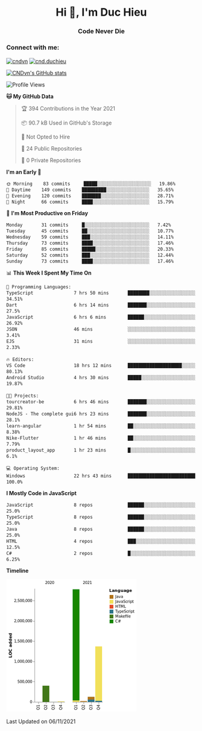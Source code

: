 <h1 align="center">Hi 👋, I'm Duc Hieu</h1>
<h3 align="center">Code Never Die</h3>

<h3 align="left">Connect with me:</h3>
<p align="left">
<a href="https://linkedin.com/in/cndvn" target="blank"><img align="center" src="https://img.shields.io/badge/LinkedIn-0077B5?style=for-the-badge&logo=linkedin&logoColor=white" alt="cndvn"/></a>
<a href="https://fb.com/cnd.duchieu" target="blank"><img align="center" src="https://img.shields.io/badge/Facebook-1877F2?style=for-the-badge&logo=facebook&logoColor=white" alt="cnd.duchieu"/></a>
</p>

[![CNDvn's GitHub stats](https://github-readme-stats.vercel.app/api?username=cndvn)](https://github.com/anuraghazra/github-readme-stats)

<!--START_SECTION:waka-->
![Profile Views](http://img.shields.io/badge/Profile%20Views-0-blue)

**🐱 My GitHub Data** 

> 🏆 394 Contributions in the Year 2021
 > 
> 📦 90.7 kB Used in GitHub's Storage 
 > 
> 🚫 Not Opted to Hire
 > 
> 📜 24 Public Repositories 
 > 
> 🔑 0 Private Repositories  
 > 
**I'm an Early 🐤** 

```text
🌞 Morning    83 commits     █████░░░░░░░░░░░░░░░░░░░░   19.86% 
🌆 Daytime    149 commits    █████████░░░░░░░░░░░░░░░░   35.65% 
🌃 Evening    120 commits    ███████░░░░░░░░░░░░░░░░░░   28.71% 
🌙 Night      66 commits     ████░░░░░░░░░░░░░░░░░░░░░   15.79%

```
📅 **I'm Most Productive on Friday** 

```text
Monday       31 commits     █░░░░░░░░░░░░░░░░░░░░░░░░   7.42% 
Tuesday      45 commits     ██░░░░░░░░░░░░░░░░░░░░░░░   10.77% 
Wednesday    59 commits     ███░░░░░░░░░░░░░░░░░░░░░░   14.11% 
Thursday     73 commits     ████░░░░░░░░░░░░░░░░░░░░░   17.46% 
Friday       85 commits     █████░░░░░░░░░░░░░░░░░░░░   20.33% 
Saturday     52 commits     ███░░░░░░░░░░░░░░░░░░░░░░   12.44% 
Sunday       73 commits     ████░░░░░░░░░░░░░░░░░░░░░   17.46%

```


📊 **This Week I Spent My Time On** 

```text
💬 Programming Languages: 
TypeScript               7 hrs 50 mins       ████████░░░░░░░░░░░░░░░░░   34.51% 
Dart                     6 hrs 14 mins       ███████░░░░░░░░░░░░░░░░░░   27.5% 
JavaScript               6 hrs 6 mins        ██████░░░░░░░░░░░░░░░░░░░   26.92% 
JSON                     46 mins             ░░░░░░░░░░░░░░░░░░░░░░░░░   3.41% 
EJS                      31 mins             ░░░░░░░░░░░░░░░░░░░░░░░░░   2.33%

🔥 Editors: 
VS Code                  18 hrs 12 mins      ████████████████████░░░░░   80.13% 
Android Studio           4 hrs 30 mins       █████░░░░░░░░░░░░░░░░░░░░   19.87%

🐱‍💻 Projects: 
tourcreator-be           6 hrs 46 mins       ███████░░░░░░░░░░░░░░░░░░   29.81% 
NodeJS - The complete gui6 hrs 23 mins       ███████░░░░░░░░░░░░░░░░░░   28.1% 
learn-angular            1 hr 54 mins        ██░░░░░░░░░░░░░░░░░░░░░░░   8.38% 
Nike-Flutter             1 hr 46 mins        ██░░░░░░░░░░░░░░░░░░░░░░░   7.79% 
product_layout_app       1 hr 23 mins        █░░░░░░░░░░░░░░░░░░░░░░░░   6.1%

💻 Operating System: 
Windows                  22 hrs 43 mins      █████████████████████████   100.0%

```

**I Mostly Code in JavaScript** 

```text
JavaScript               8 repos             ██████░░░░░░░░░░░░░░░░░░░   25.0% 
TypeScript               8 repos             ██████░░░░░░░░░░░░░░░░░░░   25.0% 
Java                     8 repos             ██████░░░░░░░░░░░░░░░░░░░   25.0% 
HTML                     4 repos             ███░░░░░░░░░░░░░░░░░░░░░░   12.5% 
C#                       2 repos             █░░░░░░░░░░░░░░░░░░░░░░░░   6.25%

```


**Timeline**

![Chart not found](https://raw.githubusercontent.com/CNDvn/CNDvn/main/charts/bar_graph.png) 


 Last Updated on 06/11/2021
<!--END_SECTION:waka-->
